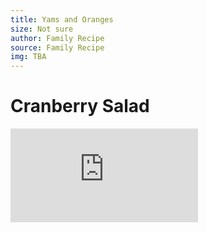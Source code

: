 ```yaml
---
title: Yams and Oranges
size: Not sure
author: Family Recipe
source: Family Recipe
img: TBA
---
```

# Cranberry Salad

![](https://brianamarie.github.io/recipes/images/YamsnOranges.pdf)
